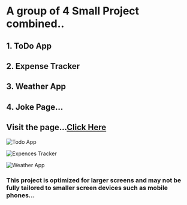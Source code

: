 <h1>A group of 4 Small Project combined..</h1>
<h2>1. ToDo App</h2>
<h2>2. Expense Tracker</h2>
<h2>3. Weather App</h2>
<h2>4. Joke Page...</h2>
<h2> Visit the page...<a href='https://rpg-merged-projects.netlify.app/'>Click Here</a> </h2>

![Todo App](https://github.com/RohanPrasdGupta/Combined_Small_Project/assets/90445636/174f5680-7b4e-4131-a4d4-bfa0b2ecebb3)

![Expences Tracker](https://github.com/RohanPrasdGupta/Combined_Small_Project/assets/90445636/18a026c8-b7e4-45a6-950b-ce67af6b1df1)

![Weather App](https://github.com/RohanPrasdGupta/Combined_Small_Project/assets/90445636/1f1badb7-28fd-4f6e-b47b-5be83c0d2bcd)

<h3>This project is optimized for larger screens and may not be fully tailored to smaller screen devices such as mobile phones...</h3>
